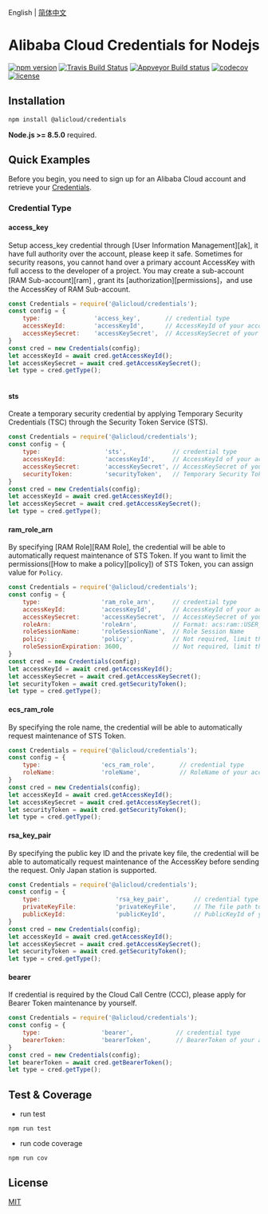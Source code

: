 English | [简体中文](README-CN.md)
# Alibaba Cloud Credentials for Nodejs

[![npm version](https://badge.fury.io/js/@alicloud%2fcredentials.svg)](https://badge.fury.io/js/@alicloud%2fcredentials.svg)
[![Travis Build Status](https://api.travis-ci.org/aliyun/credentials-nodejs.svg?branch=master)](https://travis-ci.org/aliyun/credentials-nodejs)
[![Appveyor Build status](https://ci.appveyor.com/api/projects/status/m9wp3edgrt2c098a?svg=true)](https://ci.appveyor.com/project/aliyun/credentials-nodejs)
[![codecov](https://codecov.io/gh/aliyun/credentials-nodejs/branch/master/graph/badge.svg)](https://codecov.io/gh/aliyun/credentials-nodejs)
[![license](https://img.shields.io/github/license/mashape/apistatus.svg)](LICENSE)

## Installation

```bash
npm install @alicloud/credentials
```

**Node.js >= 8.5.0** required.


## Quick Examples
Before you begin, you need to sign up for an Alibaba Cloud account and retrieve your [Credentials](https://usercenter.console.aliyun.com/#/manage/ak).

### Credential Type

#### access_key
Setup access_key credential through [User Information Management][ak], it have full authority over the account, please keep it safe. Sometimes for security reasons, you cannot hand over a primary account AccessKey with full access to the developer of a project. You may create a sub-account [RAM Sub-account][ram] , grant its [authorization][permissions]，and use the AccessKey of RAM Sub-account.
```js
const Credentials = require('@alicloud/credentials');
const config = {
	type:               'access_key',       // credential type
	accessKeyId: 	    'accessKeyId',      // AccessKeyId of your account
	accessKeySecret:    'accessKeySecret',  // AccessKeySecret of your account
}
const cred = new Credentials(config);
let accessKeyId = await cred.getAccessKeyId();
let accessKeySecret = await cred.getAccessKeySecret();
let type = cred.getType();
	
```

#### sts
Create a temporary security credential by applying Temporary Security Credentials (TSC) through the Security Token Service (STS).
```js
const Credentials = require('@alicloud/credentials');
const config = {
	type:                  'sts',             // credential type
	accessKeyId:           'accessKeyId',     // AccessKeyId of your account
	accessKeySecret:       'accessKeySecret', // AccessKeySecret of your account
	securityToken:         'securityToken',   // Temporary Security Token
}
const cred = new Credentials(config);
let accessKeyId = await cred.getAccessKeyId();
let accessKeySecret = await cred.getAccessKeySecret();
let type = cred.getType();
```

#### ram_role_arn
By specifying [RAM Role][RAM Role], the credential will be able to automatically request maintenance of STS Token. If you want to limit the permissions([How to make a policy][policy]) of STS Token, you can assign value for `Policy`.
```js
const Credentials = require('@alicloud/credentials');
const config = {
	type:                 'ram_role_arn',     // credential type
	accessKeyId:          'accessKeyId',      // AccessKeyId of your account
	accessKeySecret:      'accessKeySecret',  // AccessKeySecret of your account
	roleArn:              'roleArn',          // Format: acs:ram::USER_ID:role/ROLE_NAME
	roleSessionName:      'roleSessionName',  // Role Session Name
	policy:               'policy',           // Not required, limit the permissions of STS Token
	roleSessionExpiration: 3600,              // Not required, limit the Valid time of STS Token
}
const cred = new Credentials(config);
let accessKeyId = await cred.getAccessKeyId();
let accessKeySecret = await cred.getAccessKeySecret();
let securityToken = await cred.getSecurityToken();
let type = cred.getType();
```

#### ecs_ram_role
By specifying the role name, the credential will be able to automatically request maintenance of STS Token.
```js
const Credentials = require('@alicloud/credentials');
const config = {
	type:                 'ecs_ram_role',       // credential type
	roleName:             'roleName',           // RoleName of your account
}
const cred = new Credentials(config);
let accessKeyId = await cred.getAccessKeyId();
let accessKeySecret = await cred.getAccessKeySecret();
let securityToken = await cred.getSecurityToken();
let type = cred.getType();
```

#### rsa_key_pair
By specifying the public key ID and the private key file, the credential will be able to automatically request maintenance of the AccessKey before sending the request. Only Japan station is supported. 
```js
const Credentials = require('@alicloud/credentials');
const config = {
	type:                     'rsa_key_pair',       // credential type
	privateKeyFile:           'privateKeyFile',     // The file path to store the PrivateKey
	publicKeyId:              'publicKeyId',        // PublicKeyId of your account
}
const cred = new Credentials(config);
let accessKeyId = await cred.getAccessKeyId();
let accessKeySecret = await cred.getAccessKeySecret();
let securityToken = await cred.getSecurityToken();
let type = cred.getType();
```

#### bearer
If credential is required by the Cloud Call Centre (CCC), please apply for Bearer Token maintenance by yourself.
```js
const Credentials = require('@alicloud/credentials');
const config = {
	type:                 'bearer',            // credential type
	bearerToken:          'bearerToken',       // BearerToken of your account
}
const cred = new Credentials(config);
let bearerToken = await cred.getBearerToken();
let type = cred.getType();
```


## Test & Coverage

* run test

```
npm run test
```

* run code coverage

```
npm run cov
```


## License

[MIT](LICENSE)